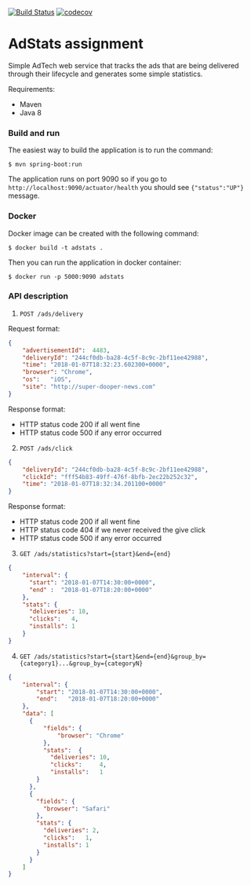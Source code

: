 [![Build Status](https://travis-ci.org/akhalikov/adstats-assignment.svg?branch=master)](https://travis-ci.org/akhalikov/adstats-assignment) [![codecov](https://codecov.io/gh/akhalikov/adstats-assignment/branch/master/graph/badge.svg)](https://codecov.io/gh/akhalikov/adstats-assignment)

# AdStats assignment

Simple AdTech web service that tracks the ads that are being delivered through their lifecycle 
and generates some simple statistics.

Requirements:

* Maven
* Java 8

### Build and run

The easiest way to build the application is to run the command:

```
$ mvn spring-boot:run
```

The application runs on port 9090 so if you go to `http://localhost:9090/actuator/health` you should see `{"status":"UP"}` message.

### Docker

Docker image can be created with the following command:

```
$ docker build -t adstats .
```

Then you can run the application in docker container:

```
$ docker run -p 5000:9090 adstats
```

### API description

1. `POST /ads/delivery`

Request	format:

```json
{
    "advertisementId":	4483,
    "deliveryId": "244cf0db-ba28-4c5f-8c9c-2bf11ee42988",
    "time": "2018-01-07T18:32:23.602300+0000",
    "browser": "Chrome",
    "os":	"iOS",
    "site":	"http://super-dooper-news.com"
}
```

Response format:

* HTTP status code 200 if all went fine
* HTTP status code 500 if any error occurred

2. `POST /ads/click`

```json
{
    "deliveryId": "244cf0db-ba28-4c5f-8c9c-2bf11ee42988",
    "clickId": "fff54b83-49ff-476f-8bfb-2ec22b252c32",
    "time":	"2018-01-07T18:32:34.201100+0000"
}
```

Response format:

* HTTP status code 200 if all went fine
* HTTP status code 404 if we never received the give click
* HTTP status code 500 if any error occurred

3. `GET	/ads/statistics?start={start}&end={end}`

```json
{
    "interval":	{
      "start": "2018-01-07T14:30:00+0000",
      "end"	:  "2018-01-07T18:20:00+0000"
    },
    "stats": {
      "deliveries": 10,
      "clicks":	  4,
      "installs": 1
    }
}
```

4. `GET	/ads/statistics?start={start}&end={end}&group_by={category1}...&group_by={categoryN}`

```json
{
    "interval":	{
        "start": "2018-01-07T14:30:00+0000",
        "end":	 "2018-01-07T18:20:00+0000"
    },
    "data":	[
      {
          "fields":	{
              "browser": "Chrome"
          },
          "stats":	{
            "deliveries": 10,
            "clicks":	  4,
            "installs":	  1
        }
      },
      {
        "fields": {
          "browser": "Safari"
        },
        "stats": {
          "deliveries":	2,
          "clicks":	  1,
          "installs": 1
        }
      }
    ]
}
```
